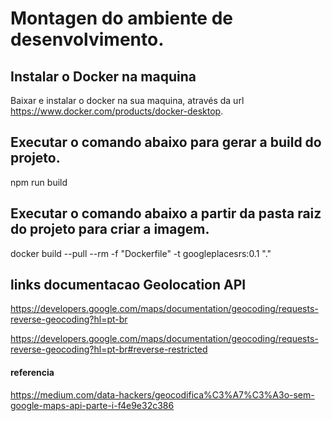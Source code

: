 
# Montagen do ambiente de desenvolvimento.

## Instalar o Docker na maquina
Baixar e instalar o docker na sua maquina, através da url https://www.docker.com/products/docker-desktop.

## Executar o comando abaixo para gerar a build do projeto.
npm run build

## Executar o comando abaixo a partir da pasta raiz do projeto para criar a imagem.
docker build --pull --rm -f "Dockerfile" -t googleplacesrs:0.1 "."


## links documentacao Geolocation API

https://developers.google.com/maps/documentation/geocoding/requests-reverse-geocoding?hl=pt-br

https://developers.google.com/maps/documentation/geocoding/requests-reverse-geocoding?hl=pt-br#reverse-restricted

#### referencia
https://medium.com/data-hackers/geocodifica%C3%A7%C3%A3o-sem-google-maps-api-parte-i-f4e9e32c386
